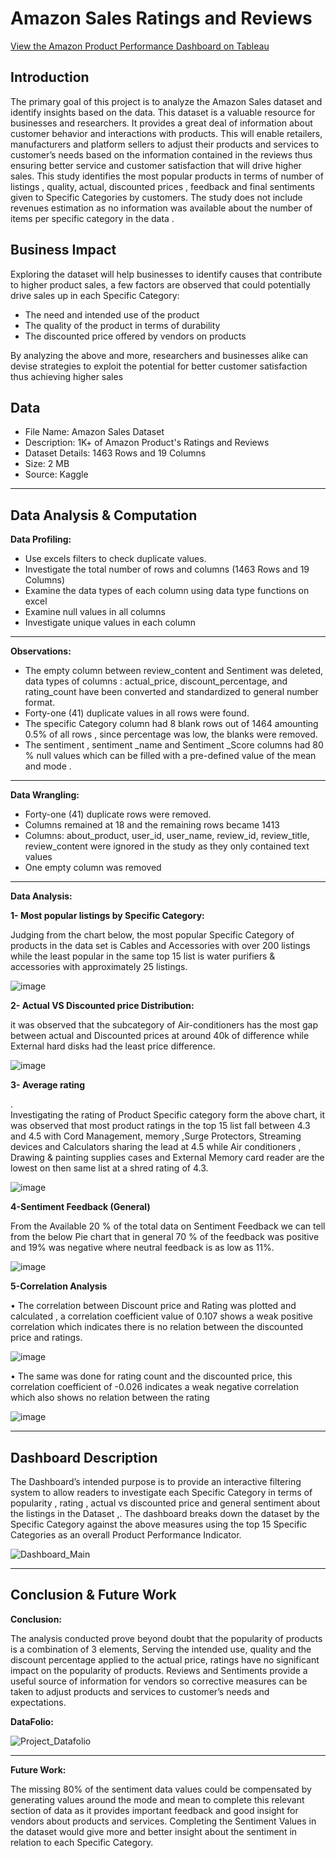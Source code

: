 # Amazon Sales Ratings and Reviews

[View the Amazon Product Performance Dashboard on Tableau](https://public.tableau.com/app/profile/mohammad.al.hussein/viz/Amazon_Project_Product_Performance/AMAZONPRODUCT-CUSTOMERSATISFACTIONDASHBOARD)


## Introduction
The primary goal of this project is to analyze the Amazon Sales dataset and identify insights based on the data. This  dataset is a valuable resource for businesses and researchers. It provides a great deal of information about customer behavior and interactions with products.
This will enable retailers, manufacturers and platform sellers to adjust their products and services to customer’s needs based on the information contained in the reviews thus ensuring better service and customer satisfaction that will drive higher sales.
This study identifies the most popular products in terms of number of listings , quality, actual, discounted prices , feedback and  final sentiments given to Specific Categories by customers.
The study does not include revenues estimation as no information was available about the number of items per specific category in the data .

## Business Impact

Exploring the dataset will help businesses to identify causes that contribute to higher product sales, a few factors are observed that could potentially drive sales up in each Specific Category:

 - The need and intended use of the product 
 - 	The quality of the product in terms of durability
 - 	The discounted price offered by vendors on products 

By analyzing the above and more, researchers and businesses alike can devise strategies to exploit the potential for better customer satisfaction thus achieving higher sales

## Data

- File Name: 		Amazon Sales Dataset
- Description:	1K+  of Amazon Product's Ratings and Reviews
- Dataset Details: 	1463 Rows and 19 Columns
- Size: 			2 MB
- Source: 		Kaggle
---
## Data Analysis & Computation

 **Data Profiling:**
-	Use excels filters to check duplicate values.
-	Investigate the total number of rows and columns (1463 Rows and 19 Columns)
-	Examine the data types of each column using data type functions on excel
-	Examine null values in all columns
-	Investigate unique values in each column

---
**Observations:**

-	The  empty column between review_content and Sentiment  was deleted, data types of columns : actual_price, discount_percentage, and rating_count have been converted and standardized to general number format.
-	Forty-one (41) duplicate values in all rows were found.
- The specific Category column had 8 blank rows out of 1464 amounting 0.5% of all rows , since percentage was low,  the blanks were removed.
- The sentiment , sentiment _name and Sentiment _Score columns had 80 % null values which can be filled with a pre-defined value of the mean and mode .
---
 **Data Wrangling:**

- Forty-one (41) duplicate rows were removed.
- Columns remained at 18 and the remaining rows  became 1413
- Columns:  about_product, user_id, user_name, review_id, review_title, review_content were ignored in the study as they only contained text values 
- One empty column was removed 
---
 **Data Analysis:**

**1-	Most popular listings by Specific Category:**

Judging from the chart below, the most popular Specific Category of products in the data set is Cables and Accessories with over 200 listings while the least popular in the same top 15 list  is water purifiers & accessories with approximately 25 listings.


![image](https://github.com/user-attachments/assets/6e124101-a541-4e1c-a690-b03db9187385)



**2-	Actual VS Discounted price Distribution:**

it was observed that the subcategory of  Air-conditioners has the most gap between actual and Discounted prices at around 40k of difference while External hard disks had the least price difference.

![image](https://github.com/user-attachments/assets/47846d14-c9b2-4257-8eb7-e033f9f24814)




 
**3-	Average rating**

.  
Investigating the rating of Product Specific category form the above chart, it was observed that most product ratings in the top 15 list fall between 4.3 and 4.5 with Cord Management, memory ,Surge Protectors, Streaming devices and Calculators sharing the lead at  4.5 while Air conditioners , Drawing & painting supplies cases and External Memory card reader are the lowest on then same list at a shred rating of 4.3.


![image](https://github.com/user-attachments/assets/de494b1f-bcaf-4fe8-8501-8fb9905e3314)



**4-Sentiment Feedback (General)**

From the Available 20 % of the total data on  Sentiment Feedback we can tell from the below Pie chart that in general 70 % of the feedback was positive and 19% was negative where neutral feedback is as low as 11%.


![image](https://github.com/user-attachments/assets/8af5e85a-d6f6-49f2-9ba9-d282783ebe85)


 

**5-Correlation Analysis**

•	The correlation between Discount price and Rating was plotted and calculated , a correlation coefficient value of 0.107 shows a weak positive correlation which indicates there is no relation between the discounted price and ratings.

![image](https://github.com/user-attachments/assets/64d0be8b-1cf7-42f1-90f7-11c8f6100f12)




•	The same was done for rating count and the discounted price, this correlation coefficient of -0.026 indicates a weak negative correlation which also shows no relation between the rating

![image](https://github.com/user-attachments/assets/28523a10-5a68-452f-92d2-aeef9696442a)






 ---

## Dashboard Description

The Dashboard’s intended purpose is to provide an interactive filtering system to allow readers to investigate each Specific Category in terms of popularity , rating , actual vs discounted price and general sentiment about the listings in the Dataset ,. The dashboard breaks down the dataset by the Specific Category against the above measures using the top 15 Specific Categories as an overall Product Performance Indicator.





![Dashboard_Main](https://github.com/user-attachments/assets/741ae56e-a4fb-4b5f-b7c9-cea9c8a5b066)






---

## Conclusion & Future Work

**Conclusion:**

The analysis conducted prove beyond doubt that the popularity of products is a combination  of 3 elements,  Serving the intended use, quality and the discount percentage applied to the actual price, ratings have no significant impact on the popularity of products.
Reviews and Sentiments provide a useful source of information for vendors so corrective measures  can be  taken to adjust products and services to customer’s needs and expectations. 


**DataFolio:**


![Project_Datafolio](https://github.com/user-attachments/assets/50829968-3f80-406b-b9ed-dda66892a908)



---


**Future Work:**

The missing 80% of the sentiment data values  could be compensated by generating values around the mode and mean to complete this relevant section of data as it provides important feedback and good insight for vendors about products and services.
Completing the Sentiment Values in the dataset would give more and better insight about the sentiment in relation to each Specific Category.

